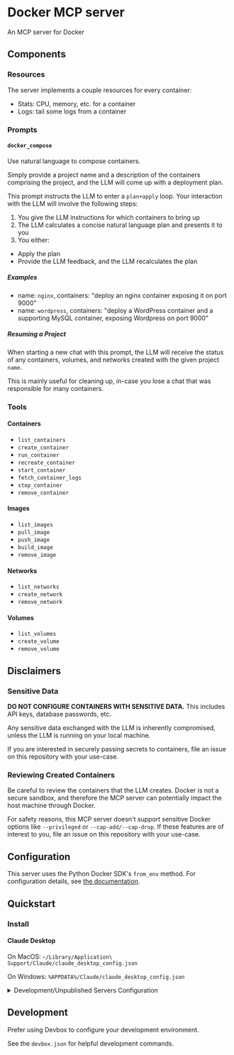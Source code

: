 # Docker MCP server

An MCP server for Docker

## Components

### Resources

The server implements a couple resources for every container:

- Stats: CPU, memory, etc. for a container
- Logs: tail some logs from a container

### Prompts

#### `docker_compose`

Use natural language to compose containers.

Simply provide a project name and a description of the containers comprising the
project, and the LLM will come up with a deployment plan.

This prompt instructs the LLM to enter a `plan+apply` loop. Your interaction
with the LLM will involve the following steps:

1. You give the LLM instructions for which containers to bring up
2. The LLM calculates a concise natural language plan and presents it to you
3. You either:

- Apply the plan
- Provide the LLM feedback, and the LLM recalculates the plan

##### Examples

- name: `nginx`, containers: "deploy an nginx container exposing it on port
  9000"
- name: `wordpress`, containers: "deploy a WordPress container and a supporting
  MySQL container, exposing Wordpress on port 9000"

##### Resuming a Project

When starting a new chat with this prompt, the LLM will receive the status of
any containers, volumes, and networks created with the given project `name`.

This is mainly useful for cleaning up, in-case you lose a chat that was
responsible for many containers.

### Tools

#### Containers

- `list_containers`
- `create_container`
- `run_container`
- `recreate_container`
- `start_container`
- `fetch_container_logs`
- `stop_container`
- `remove_container`

#### Images

- `list_images`
- `pull_image`
- `push_image`
- `build_image`
- `remove_image`

#### Networks

- `list_networks`
- `create_network`
- `remove_network`

#### Volumes

- `list_volumes`
- `create_volume`
- `remove_volume`

## Disclaimers

### Sensitive Data

**DO NOT CONFIGURE CONTAINERS WITH SENSITIVE DATA.** This includes API keys,
database passwords, etc.

Any sensitive data exchanged with the LLM is inherently compromised, unless the
LLM is running on your local machine.

If you are interested in securely passing secrets to containers, file an issue
on this repository with your use-case.

### Reviewing Created Containers

Be careful to review the containers that the LLM creates. Docker is not a secure
sandbox, and therefore the MCP server can potentially impact the host machine
through Docker.

For safety reasons, this MCP server doesn't support sensitive Docker options
like `--privileged` or `--cap-add/--cap-drop`. If these features are of interest
to you, file an issue on this repository with your use-case.

## Configuration

This server uses the Python Docker SDK's `from_env` method. For configuration
details, see
[the documentation](https://docker-py.readthedocs.io/en/stable/client.html#docker.client.from_env).

## Quickstart

### Install

#### Claude Desktop

On MacOS: `~/Library/Application\ Support/Claude/claude_desktop_config.json`

On Windows: `%APPDATA%/Claude/claude_desktop_config.json`

<details>
  <summary>Development/Unpublished Servers Configuration</summary>

```
"mcpServers": {
  "mcp-server-docker": {
    "command": "uv",
    "args": [
      "--directory",
      "/path/to/repo",
      "run",
      "mcp-server-docker"
    ]
  }
}
```

</details>

## Development

Prefer using Devbox to configure your development environment.

See the `devbox.json` for helpful development commands.
